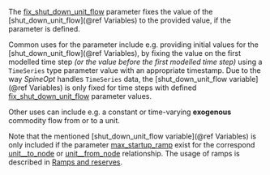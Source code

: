 The [fix\_shut\_down\_unit\_flow](@ref) parameter fixes the value of the [shut\_down\_unit\_flow](@ref Variables) to the provided value, if the parameter is defined.

Common uses for the parameter include e.g. providing initial values for the [shut\_down\_unit\_flow](@ref Variables),
by fixing the value on the first modelled time step *(or the value before the first modelled time step)*
using a `TimeSeries` type parameter value with an appropriate timestamp.
Due to the way *SpineOpt* handles `TimeSeries` data,
the [shut\_down\_unit\_flow variable](@ref Variables) is only fixed for time steps with defined [fix\_shut\_down\_unit\_flow](@ref) parameter values.

Other uses can include e.g. a constant or time-varying **exogenous** commodity flow from or to a unit.

Note that the mentioned [shut\_down\_unit\_flow variable](@ref Variables) is only included if the parameter [max\_startup\_ramp](@ref) exist for the correspond [unit\_\_to\_node](@ref) or [unit\_\_from\_node](@ref) relationship. The usage of ramps is described in [Ramps and reserves](@ref).
